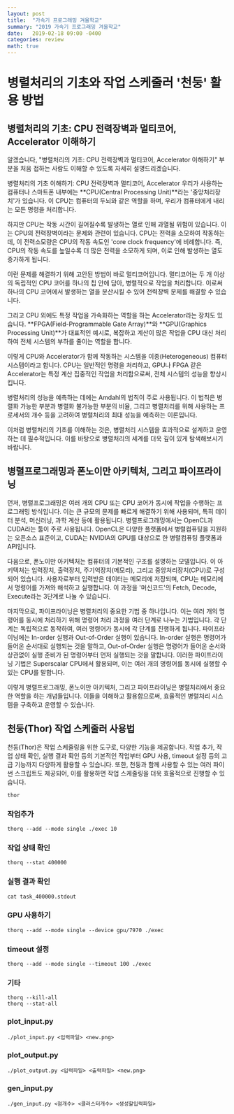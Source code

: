 ```yaml
---
layout: post
title:  "가속기 프로그래밍 겨울학교"
summary: "2019 가속기 프로그래밍 겨울학교"
date:   2019-02-18 09:00 -0400
categories: review
math: true
---
```


# 병렬처리의 기초와 작업 스케줄러 '천둥' 활용 방법

## 병렬처리의 기초: CPU 전력장벽과 멀티코어, Accelerator 이해하기

알겠습니다, "병렬처리의 기초: CPU 전력장벽과 멀티코어, Accelerator 이해하기" 부분을 처음 접하는 사람도 이해할 수 있도록 자세히 설명드리겠습니다.

병렬처리의 기초 이해하기: CPU 전력장벽과 멀티코어, Accelerator
우리가 사용하는 컴퓨터나 스마트폰 내부에는 **CPU(Central Processing Unit)**라는 '중앙처리장치'가 있습니다. 이 CPU는 컴퓨터의 두뇌와 같은 역할을 하며, 우리가 컴퓨터에게 내리는 모든 명령을 처리합니다.

하지만 CPU는 작동 시간이 길어질수록 발생하는 열로 인해 과열될 위험이 있습니다. 이는 CPU의 전력장벽이라는 문제와 관련이 있습니다. CPU는 전력을 소모하여 작동하는데, 이 전력소모량은 CPU의 작동 속도인 'core clock frequency'에 비례합니다. 즉, CPU의 작동 속도를 높일수록 더 많은 전력을 소모하게 되며, 이로 인해 발생하는 열도 증가하게 됩니다.

이런 문제를 해결하기 위해 고안된 방법이 바로 멀티코어입니다. 멀티코어는 두 개 이상의 독립적인 CPU 코어를 하나의 칩 안에 담아, 병렬적으로 작업을 처리합니다. 이로써 하나의 CPU 코어에서 발생하는 열을 분산시킬 수 있어 전력장벽 문제를 해결할 수 있습니다.

그리고 CPU 외에도 특정 작업을 가속화하는 역할을 하는 Accelerator라는 장치도 있습니다. **FPGA(Field-Programmable Gate Array)**와 **GPU(Graphics Processing Unit)**가 대표적인 예시로, 복잡하고 계산이 많은 작업을 CPU 대신 처리하여 전체 시스템의 부하를 줄이는 역할을 합니다.

이렇게 CPU와 Accelerator가 함께 작동하는 시스템을 이종(Heterogeneous) 컴퓨터 시스템이라고 합니다. CPU는 일반적인 명령을 처리하고, GPU나 FPGA 같은 Accelerator는 특정 계산 집중적인 작업을 처리함으로써, 전체 시스템의 성능을 향상시킵니다.

병렬처리의 성능을 예측하는 데에는 Amdahl의 법칙이 주로 사용됩니다. 이 법칙은 병렬화 가능한 부분과 병렬화 불가능한 부분의 비율, 그리고 병렬처리를 위해 사용하는 프로세서의 개수 등을 고려하여 병렬처리의 최대 성능을 예측하는 이론입니다.

이처럼 병렬처리의 기초를 이해하는 것은, 병렬처리 시스템을 효과적으로 설계하고 운영하는 데 필수적입니다. 이를 바탕으로 병렬처리의 세계를 더욱 깊이 있게 탐색해보시기 바랍니다.

## 병렬프로그래밍과 폰노이만 아키텍처, 그리고 파이프라이닝

먼저, 병렬프로그래밍은 여러 개의 CPU 또는 CPU 코어가 동시에 작업을 수행하는 프로그래밍 방식입니다. 이는 큰 규모의 문제를 빠르게 해결하기 위해 사용되며, 특히 데이터 분석, 머신러닝, 과학 계산 등에 활용됩니다. 병렬프로그래밍에서는 OpenCL과 CUDA라는 툴이 주로 사용됩니다. OpenCL은 다양한 플랫폼에서 병렬컴퓨팅을 지원하는 오픈소스 표준이고, CUDA는 NVIDIA의 GPU를 대상으로 한 병렬컴퓨팅 플랫폼과 API입니다.

다음으로, 폰노이만 아키텍처는 컴퓨터의 기본적인 구조를 설명하는 모델입니다. 이 아키텍처는 입력장치, 출력장치, 주기억장치(메모리), 그리고 중앙처리장치(CPU)로 구성되어 있습니다. 사용자로부터 입력받은 데이터는 메모리에 저장되며, CPU는 메모리에서 명령어를 가져와 해석하고 실행합니다. 이 과정을 '머신코드'의 Fetch, Decode, Execute라는 3단계로 나눌 수 있습니다.

마지막으로, 파이프라이닝은 병렬처리의 중요한 기법 중 하나입니다. 이는 여러 개의 명령어를 동시에 처리하기 위해 명령어 처리 과정을 여러 단계로 나누는 기법입니다. 각 단계는 독립적으로 동작하여, 여러 명령어가 동시에 각 단계를 진행하게 됩니다. 파이프라이닝에는 In-order 실행과 Out-of-Order 실행이 있습니다. In-order 실행은 명령어가 들어온 순서대로 실행되는 것을 말하고, Out-of-Order 실행은 명령어가 들어온 순서와 상관없이 실행 준비가 된 명령어부터 먼저 실행되는 것을 말합니다. 이러한 파이프라이닝 기법은 Superscalar CPU에서 활용되며, 이는 여러 개의 명령어를 동시에 실행할 수 있는 CPU를 말합니다.

이렇게 병렬프로그래밍, 폰노이만 아키텍처, 그리고 파이프라이닝은 병렬처리에서 중요한 역할을 하는 개념들입니다. 이들을 이해하고 활용함으로써, 효율적인 병렬처리 시스템을 구축하고 운영할 수 있습니다.

## 천둥(Thor) 작업 스케줄러 사용법

천둥(Thor)은 작업 스케줄링을 위한 도구로, 다양한 기능을 제공합니다. 작업 추가, 작업 상태 확인, 실행 결과 확인 등의 기본적인 작업부터 GPU 사용, timeout 설정 등의 고급 기능까지 다양하게 활용할 수 있습니다. 또한, 천둥과 함께 사용할 수 있는 여러 파이썬 스크립트도 제공되어, 이를 활용하면 작업 스케줄링을 더욱 효율적으로 진행할 수 있습니다.

```
thor
```

### 작업추가

```
thorq --add --mode single ./exec 10
```

### 작업 상태 확인

```
thorq --stat 400000
```

### 실행 결과 확인

```
cat task_400000.stdout
```

### GPU 사용하기

```
thorq --add --mode single --device gpu/7970 ./exec
```

### timeout 설정

```
thorq --add --mode single --timeout 100 ./exec
```

### 기타

```
thorq --kill-all
thorq --stat-all
```

### plot_input.py

```
./plot_input.py <입력파일> <new.png>
```

### plot_output.py

```
./plot_output.py <입력파일> <출력파일> <new.png>
```

### gen_input.py

```
./gen_input.py <점개수> <클러스터개수> <생성할입력파일>
```
